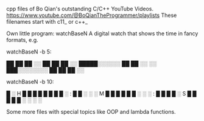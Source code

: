 cpp files of Bo Qian's outstanding C/C++ YouTube Videos.
https://www.youtube.com/@BoQianTheProgrammer/playlists
These filenames start with c11_ or c++_


Own little program: watchBaseN
A digital watch that shows the time in fancy formats, e.g.

watchBaseN -b 5:

██ ██ ██ ░░
██ ██ ██ ░░
█████░░░░░░
██ ██ ░░ ░░
███░░░░░░░░
██ ██ ██ ░░


watchBaseN -b 10:

█ ░ H █ █ █ █ █ █ █ █ ░ : █ █ ░ ░ ░ M █ █ █ █ █ █ ░ ░ ░ : █ █ █ █ ░ S █ █ █ █ █ ░ ░ ░ ░ 



Some more files with special topics like OOP and lambda functions.


